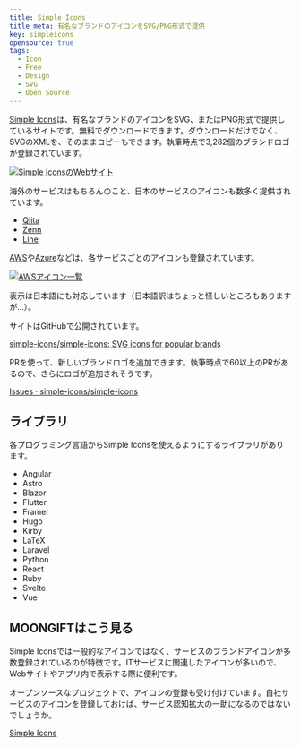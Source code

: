 ```yaml
---
title: Simple Icons
title_meta: 有名なブランドのアイコンをSVG/PNG形式で提供
key: simpleicons
opensource: true
tags:
  - Icon
  - Free
  - Design
  - SVG
  - Open Source
---
```


[Simple Icons](https://simpleicons.org/)は、有名なブランドのアイコンをSVG、またはPNG形式で提供しているサイトです。無料でダウンロードできます。ダウンロードだけでなく、SVGのXMLを、そのままコピーもできます。執筆時点で3,282個のブランドロゴが登録されています。

[![Simple IconsのWebサイト](/img/services/simpleicons.org.jpg)](https://simpleicons.org/)

<!--more-->

海外のサービスはもちろんのこと、日本のサービスのアイコンも数多く提供されています。

- [Qiita](https://simpleicons.org/?q=qiita)
- [Zenn](https://simpleicons.org/?q=zenn)
- [Line](https://simpleicons.org/?q=line)

[AWS](https://simpleicons.org/?q=aws)や[Azure](https://simpleicons.org/?q=azure)などは、各サービスごとのアイコンも登録されています。

[![AWSアイコン一覧](/img/services/simpleicons.org-2.jpg)](https://simpleicons.org/?q=aws)

表示は日本語にも対応しています（日本語訳はちょっと怪しいところもありますが…）。

サイトはGitHubで公開されています。

[simple-icons/simple-icons: SVG icons for popular brands](https://github.com/simple-icons/simple-icons)

PRを使って、新しいブランドロゴを追加できます。執筆時点で60以上のPRがあるので、さらにロゴが追加されそうです。

[Issues · simple\-icons/simple\-icons](https://github.com/simple-icons/simple-icons/issues)

## ライブラリ

各プログラミング言語からSimple Iconsを使えるようにするライブラリがあります。

- Angular
- Astro
- Blazor
- Flutter
- Framer
- Hugo
- Kirby
- LaTeX
- Laravel
- Python
- React
- Ruby
- Svelte
- Vue

## MOONGIFTはこう見る

Simple Iconsでは一般的なアイコンではなく、サービスのブランドアイコンが多数登録されているのが特徴です。ITサービスに関連したアイコンが多いので、Webサイトやアプリ内で表示する際に便利です。

オープンソースなプロジェクトで、アイコンの登録も受け付けています。自社サービスのアイコンを登録しておけば、サービス認知拡大の一助になるのではないでしょうか。

[Simple Icons](https://simpleicons.org/?q=aws)
